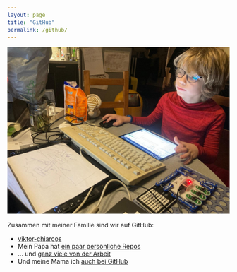 ```yaml
---
layout: page
title: "GitHub"
permalink: /github/
---
```



<img src="../assets/images/2024-11-23-wir-lernen-git.jpg" alt="Bild: wir lernen git" style="width: 100%; height: 20%;" />

Zusammen mit meiner Familie sind wir auf GitHub:

- [viktor-chiarcos](viktor-chiarcos)
- Mein Papa hat [ein paar persönliche Repos](https://github.com/chiarcos)
- ... und [ganz viele von der Arbeit](https://github.com/acoli-repo/)
- Und meine Mama ich [auch bei GitHub](https://github.com/chia01)  

